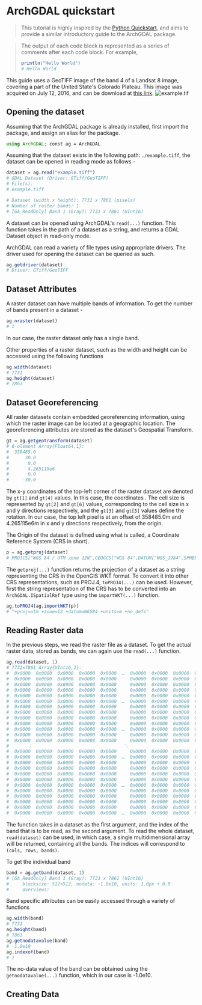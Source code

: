 # ArchGDAL quickstart
>This tutorial is highly inspired by the [Python Quickstart](https://rasterio.readthedocs.io/en/latest/quickstart.html), and aims to provide a similar introductory guide to the ArchGDAL package.

> The output of each code block is represented as a series of comments after each code block. For example,
>```Julia
> println("Hello World")
># Hello World
>```

This guide uses a GeoTIFF image of the band 4 of a Landsat 8 image, covering a part of the United State's Colorado Plateau. This image was acquired on July 12, 2016, and can be download at [this link](https://landsatonaws.com/L8/037/034/LC08_L1TP_037034_20160712_20170221_01_T1).
![example.tif](https://user-images.githubusercontent.com/4471859/87169013-a32ee600-c2cf-11ea-9d09-e82446812282.png)

## Opening the dataset
Assuming that the ArchGDAL package is already installed, first import the package, and assign an alias for the package.
```Julia
using ArchGDAL; const ag = ArchGDAL
```
Assuming that the dataset exists in the following path: `./example.tiff`, the dataset can be opened in reading mode as follows -
```Julia
dataset = ag.read("example.tiff")
# GDAL Dataset (Driver: GTiff/GeoTIFF)
# File(s): 
# example.tiff

# Dataset (width x height): 7731 x 7861 (pixels)
# Number of raster bands: 1
# [GA_ReadOnly] Band 1 (Gray): 7731 x 7861 (UInt16)
```
A dataset can be opened using ArchGDAL's `read(...)` function. This function takes in the path of a dataset as a string, and returns a GDAL Dataset object in read-only mode.

ArchGDAL can read a variety of file types using appropriate drivers. The driver used for opening the dataset can be queried as such.
```Julia
ag.getdriver(dataset)
# Driver: GTiff/GeoTIFF
```

## Dataset Attributes
A raster dataset can have multiple bands of information. To get the number of bands present in a dataset - 
```Julia
ag.nraster(dataset)
# 1
```
In our case, the raster dataset only has a single band. 

Other properties of a raster dataset, such as the width and height can be accessed using the following functions
```Julia
ag.width(dataset)
# 7731
ag.height(dataset)
# 7861
```

## Dataset Georeferencing
All raster datasets contain embedded georeferencing information, using which the raster image can be located at a geographic location. The georeferencing attributes are stored as the dataset's Geospatial Transform. 
```Julia
gt = ag.getgeotransform(dataset)
# 6-element Array{Float64,1}:
#  358485.0
#      30.0
#       0.0
#       4.265115e6
#       0.0
#     -30.0
```
The x-y coordinates of the top-left corner of the raster dataset are denoted by `gt[1]` and `gt[4]` values. In this case, the coordinates . The cell size is represented by `gt[2]` and `gt[6]` values, corresponding to the cell size in x and y directions respectively, and the `gt[3]` and `gt[5]` values define the rotation. In our case, the top left pixel is at an offset of 358485.0m and 4.265115e6m in x and y directions respectively, from the origin.

The Origin of the dataset is defined using what is called, a Coordinate Reference System (CRS in short). 
```Julia
p = ag.getproj(dataset)
# PROJCS["WGS 84 / UTM zone 12N",GEOGCS["WGS 84",DATUM["WGS_1984",SPHEROID["WGS 84",6378137,298.257223563,AUTHORITY["EPSG","7030"]],AUTHORITY["EPSG","6326"]],PRIMEM["Greenwich",0,AUTHORITY["EPSG","8901"]],UNIT["degree",0.0174532925199433,AUTHORITY["EPSG","9122"]],AUTHORITY["EPSG","4326"]],PROJECTION["Transverse_Mercator"],PARAMETER["latitude_of_origin",0],PARAMETER["central_meridian",-111],PARAMETER["scale_factor",0.9996],PARAMETER["false_easting",500000],PARAMETER["false_northing",0],UNIT["metre",1,AUTHORITY["EPSG","9001"]],AXIS["Easting",EAST],AXIS["Northing",NORTH],AUTHORITY["EPSG","32612"]]
```
The `getproj(...)` function returns the projection of a dataset as a string representing the CRS in the OpenGIS WKT format. To convert it into other CRS representations, such as PROJ.4, `toPROJ4(...)` can be used. However, first the string representation of the CRS has to be converted into an `ArchGDAL.ISpatialRef` type using the `importWKT(...)` function.
```Julia
ag.toPROJ4(ag.importWKT(p))
# "+proj=utm +zone=12 +datum=WGS84 +units=m +no_defs"
```

## Reading Raster data
In the previous steps, we read the raster file as a dataset. To get the actual raster data, stored as bands, we can again use the `read(...)` function.
```Julia
ag.read(dataset, 1)
# 7731×7861 Array{UInt16,2}:
#  0x0000  0x0000  0x0000  0x0000  0x0000  …  0x0000  0x0000  0x0000  0x0000
#  0x0000  0x0000  0x0000  0x0000  0x0000     0x0000  0x0000  0x0000  0x0000
#  0x0000  0x0000  0x0000  0x0000  0x0000     0x0000  0x0000  0x0000  0x0000
#  0x0000  0x0000  0x0000  0x0000  0x0000     0x0000  0x0000  0x0000  0x0000
#  0x0000  0x0000  0x0000  0x0000  0x0000     0x0000  0x0000  0x0000  0x0000
#  0x0000  0x0000  0x0000  0x0000  0x0000  …  0x0000  0x0000  0x0000  0x0000
#  0x0000  0x0000  0x0000  0x0000  0x0000     0x0000  0x0000  0x0000  0x0000
#  0x0000  0x0000  0x0000  0x0000  0x0000     0x0000  0x0000  0x0000  0x0000
#  0x0000  0x0000  0x0000  0x0000  0x0000     0x0000  0x0000  0x0000  0x0000
#  0x0000  0x0000  0x0000  0x0000  0x0000     0x0000  0x0000  0x0000  0x0000
#  0x0000  0x0000  0x0000  0x0000  0x0000  …  0x0000  0x0000  0x0000  0x0000
#  0x0000  0x0000  0x0000  0x0000  0x0000     0x0000  0x0000  0x0000  0x0000
#  0x0000  0x0000  0x0000  0x0000  0x0000     0x0000  0x0000  0x0000  0x0000
#       ⋮                                  ⋱                               ⋮
#  0x0000  0x0000  0x0000  0x0000  0x0000     0x0000  0x0000  0x0000  0x0000
#  0x0000  0x0000  0x0000  0x0000  0x0000  …  0x0000  0x0000  0x0000  0x0000
#  0x0000  0x0000  0x0000  0x0000  0x0000     0x0000  0x0000  0x0000  0x0000
#  0x0000  0x0000  0x0000  0x0000  0x0000     0x0000  0x0000  0x0000  0x0000
#  0x0000  0x0000  0x0000  0x0000  0x0000     0x0000  0x0000  0x0000  0x0000
#  0x0000  0x0000  0x0000  0x0000  0x0000     0x0000  0x0000  0x0000  0x0000
#  0x0000  0x0000  0x0000  0x0000  0x0000  …  0x0000  0x0000  0x0000  0x0000
#  0x0000  0x0000  0x0000  0x0000  0x0000     0x0000  0x0000  0x0000  0x0000
#  0x0000  0x0000  0x0000  0x0000  0x0000     0x0000  0x0000  0x0000  0x0000
#  0x0000  0x0000  0x0000  0x0000  0x0000     0x0000  0x0000  0x0000  0x0000
#  0x0000  0x0000  0x0000  0x0000  0x0000     0x0000  0x0000  0x0000  0x0000
#  0x0000  0x0000  0x0000  0x0000  0x0000  …  0x0000  0x0000  0x0000  0x0000
```
The function takes in a dataset as the first argument, and the index of the band that is to be read, as the second argument. To read the whole dataset, `read(dataset)` can be used, in which case, a single multidimensional array will be returned, containing all the bands. The indices will correspond to `(cols, rows, bands)`.

To get the individual band
```Julia
band = ag.getband(dataset, 1)
# [GA_ReadOnly] Band 1 (Gray): 7731 x 7861 (UInt16)
#     blocksize: 512×512, nodata: -1.0e10, units: 1.0px + 0.0
#     overviews: 
```
Band specific attributes can be easily accessed through a variety of functions
```Julia
ag.width(band)
# 7731
ag.height(band)
# 7861
ag.getnodatavalue(band)
# -1.0e10
ag.indexof(band)
# 1
```
The no-data value of the band can be obtained using the `getnodatavalue(...)` function, which in our case is -1.0e10. 

## Creating Data

